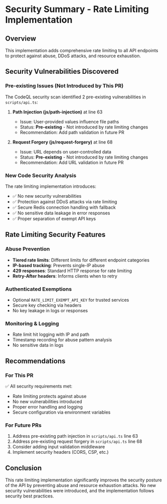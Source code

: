 # Security Summary - Rate Limiting Implementation

## Overview

This implementation adds comprehensive rate limiting to all API endpoints to protect against abuse, DDoS attacks, and resource exhaustion.

## Security Vulnerabilities Discovered

### Pre-existing Issues (Not Introduced by This PR)

The CodeQL security scan identified 2 pre-existing vulnerabilities in `scripts/api.ts`:

1. **Path Injection (js/path-injection)** at line 63
   - Issue: User-provided values influence file paths
   - Status: **Pre-existing** - Not introduced by rate limiting changes
   - Recommendation: Add path validation in future PR

2. **Request Forgery (js/request-forgery)** at line 68
   - Issue: URL depends on user-controlled data
   - Status: **Pre-existing** - Not introduced by rate limiting changes
   - Recommendation: Add URL validation in future PR

### New Code Security Analysis

The rate limiting implementation introduces:

- ✅ No new security vulnerabilities
- ✅ Protection against DDoS attacks via rate limiting
- ✅ Secure Redis connection handling with fallback
- ✅ No sensitive data leakage in error responses
- ✅ Proper separation of exempt API keys

## Rate Limiting Security Features

### Abuse Prevention

- **Tiered rate limits**: Different limits for different endpoint categories
- **IP-based tracking**: Prevents single-IP abuse
- **429 responses**: Standard HTTP response for rate limiting
- **Retry-After headers**: Informs clients when to retry

### Authenticated Exemptions

- Optional `RATE_LIMIT_EXEMPT_API_KEY` for trusted services
- Secure key checking via headers
- No key leakage in logs or responses

### Monitoring & Logging

- Rate limit hit logging with IP and path
- Timestamp recording for abuse pattern analysis
- No sensitive data in logs

## Recommendations

### For This PR

✅ All security requirements met:

- Rate limiting protects against abuse
- No new vulnerabilities introduced
- Proper error handling and logging
- Secure configuration via environment variables

### For Future PRs

1. Address pre-existing path injection in `scripts/api.ts` line 63
2. Address pre-existing request forgery in `scripts/api.ts` line 68
3. Consider adding input validation middleware
4. Implement security headers (CORS, CSP, etc.)

## Conclusion

This rate limiting implementation significantly improves the security posture of the API by preventing abuse and resource exhaustion attacks. No new security vulnerabilities were introduced, and the implementation follows security best practices.
